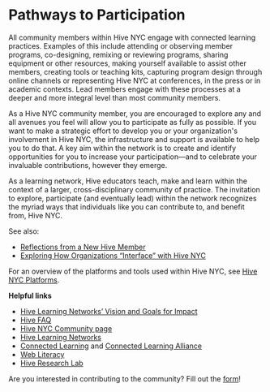 # Pathways to Participation

All community members within Hive NYC engage with connected learning practices. Examples of this include attending or observing member programs, co-designing, remixing or reviewing programs, sharing equipment or other resources, making yourself available to assist other members, creating tools or teaching kits, capturing program design through online channels or representing Hive NYC at conferences, in the press or in academic contexts. Lead members engage with these processes at a deeper and more integral level than most community members.

As a Hive NYC community member, you are encouraged to explore any and all avenues you feel will allow you to participate as fully as possible. If you want to make a strategic effort to develop you or your organization's involvement in Hive NYC, the infrastructure and support is available to help you to do that. A key aim within the network is to create and identify opportunities for you to increase your participation—and to celebrate your invaluable contributions, however they emerge.

As a learning network, Hive educators teach, make and learn within the context of a larger, cross-disciplinary community of practice. The invitation to explore, participate (and eventually lead) within the network recognizes the myriad ways that individuals like you can contribute to, and benefit from, Hive NYC.

See also:
* [Reflections from a New Hive Member](http://hivenyc.org/2014/01/28/seven-months-hivenyc-new-member-share/)
* [Exploring How Organizations “Interface” with Hive NYC](http://hivenyc.org/2013/08/31/exploring-how-organizations-interface-with-hive-nyc/)

For an overview of the platforms and tools used within Hive NYC, see [Hive NYC Platforms](../hive_nyc_platforms/README.md).

**Helpful links**
* [Hive Learning Networks’ Vision and Goals for Impact](http://hivenyc.org/2014/07/10/hive-learning-networks-vision-goals-and-conditions-for-impact/)
* [Hive FAQ](http://mzl.la/HiveFAQ)
* [Hive NYC Community page](http://hivenyc.org/community/)
* [Hive Learning Networks](http://hivelearningnetworks.org/)
* [Connected Learning](http://connectedlearning.tv) and [Connected Learning Alliance](http://clalliance.org/)
* [Web Literacy](https://webmaker.org/en-US/standard)
* [Hive Research Lab](http://hiveresearchlab.org/)

Are you interested in contributing to the community?
Fill out the [form](https://docs.google.com/forms/d/1dWGAELcYQUWvjGmeh-VTPWbaxb7C3J5dp4lzSJsm-Gw)!

